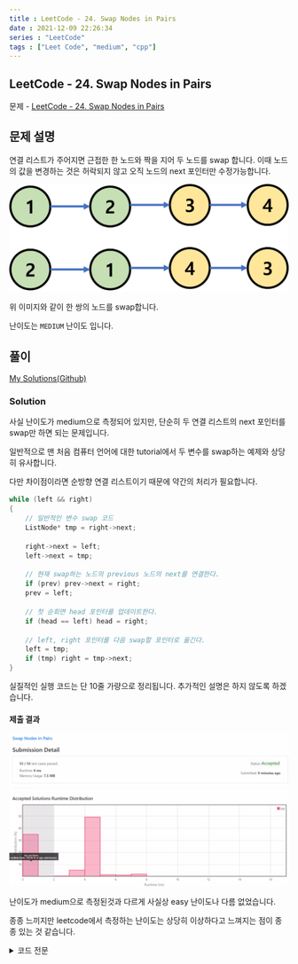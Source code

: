 ```yaml
---
title : LeetCode - 24. Swap Nodes in Pairs
date : 2021-12-09 22:26:34
series : "LeetCode"
tags : ["Leet Code", "medium", "cpp"]
---
```


## LeetCode - 24. Swap Nodes in Pairs
문제 - [LeetCode - 24. Swap Nodes in Pairs](https://leetcode.com/problems/swap-nodes-in-pairs/)

## 문제 설명
연결 리스트가 주어지면 근접한 한 노드와 짝을 지어 두 노드를 swap 합니다. 이때 노드의 값을 변경하는 것은 허락되지 않고 오직 노드의 next 포인터만 수정가능합니다.

![Solution 1 result](./images/24/example_1.webp)

위 이미지와 같이 한 쌍의 노드를 swap합니다.

난이도는 `MEDIUM` 난이도 입니다.

## 풀이
[My Solutions(Github)](https://github.com/LDobac/leetcode/tree/master/14.%20Longest%20Common%20Prefix)

### Solution

사실 난이도가 medium으로 측정되어 있지만, 단순히 두 연결 리스트의 next 포인터를 swap만 하면 되는 문제입니다.

일반적으로 맨 처음 컴퓨터 언어에 대한 tutorial에서 두 변수를 swap하는 예제와 상당히 유사합니다.

다만 차이점이라면 순방향 연결 리스트이기 때문에 약간의 처리가 필요합니다.

```cpp
while (left && right)
{
    // 일반적인 변수 swap 코드
    ListNode* tmp = right->next;

    right->next = left;
    left->next = tmp;

    // 현재 swap하는 노드의 previous 노드의 next를 연결한다.
    if (prev) prev->next = right;
    prev = left;

    // 첫 순회면 head 포인터를 업데이트한다.
    if (head == left) head = right;

    // left, right 포인터를 다음 swap할 포인터로 옮긴다.
    left = tmp;
    if (tmp) right = tmp->next;
}
```

실질적인 실행 코드는 단 10줄 가량으로 정리됩니다. 추가적인 설명은 하지 않도록 하겠습니다.

#### 제출 결과
![Solution 1 result](./images/24/result_1.webp)

난이도가 medium으로 측정된것과 다르게 사실상 easy 난이도나 다름 없었습니다.

종종 느끼지만 leetcode에서 측정하는 난이도는 상당히 이상하다고 느껴지는 점이 종종 있는 것 같습니다.

<details>
<summary>코드 전문</summary>

```cpp
class Solution {
public:
    ListNode* swapPairs(ListNode* head) 
    {
        if (!head) return nullptr;

        ListNode* prev = nullptr;
        ListNode* left = head;
        ListNode* right = head->next;

        while (left && right)
        {
            ListNode* tmp = right->next;

            right->next = left;
            left->next = tmp;

            if (prev) prev->next = right;
            prev = left;

            if (head == left) head = right;
            
            left = tmp;
            if (tmp) right = tmp->next;
        }
        
        return head;
    }
};
```

</details>
